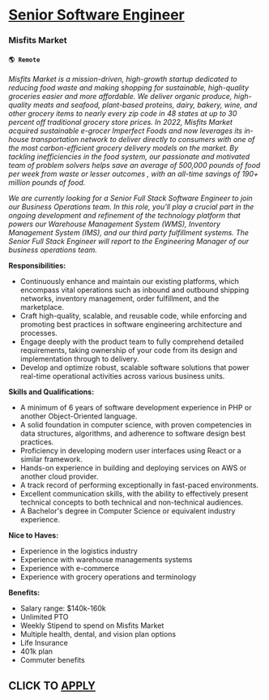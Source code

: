 # [Senior Software Engineer ](https://www.remotewlb.com/apply/senior-software-engineer-109939)  
### Misfits Market  
#### `🌎 Remote`  

_Misfits Market is a mission-driven, high-growth startup dedicated to reducing food waste and making shopping for sustainable, high-quality groceries easier and more affordable. We deliver_ _organic produce, high-quality meats and seafood, plant-based proteins, dairy, bakery, wine, and other grocery items to nearly every zip code in 48 states at up to 30 percent off traditional grocery store prices._ _In 2022, Misfits Market acquired sustainable e-grocer Imperfect Foods and now leverages its in-house transportation network to deliver directly to consumers with one of the most carbon-efficient grocery delivery models on the market._ _By tackling inefficiencies in the food system, our passionate and motivated team of problem solvers_ _helps save an average of 500,000 pounds of food per week from waste or lesser outcomes_ _,_ _with an all-time savings of 190+ million pounds of food._

_We are currently looking for a Senior Full Stack Software Engineer to join our Business Operations team. In this role, you'll play a crucial part in the ongoing development and refinement of the technology platform that powers our Warehouse Management System (WMS), Inventory Management System (IMS), and our third party fulfillment systems. The Senior Full Stack Engineer will report to the Engineering Manager of our business operations team._

**Responsibilities:**

  * Continuously enhance and maintain our existing platforms, which encompass vital operations such as inbound and outbound shipping networks, inventory management, order fulfillment, and the marketplace.
  * Craft high-quality, scalable, and reusable code, while enforcing and promoting best practices in software engineering architecture and processes.
  * Engage deeply with the product team to fully comprehend detailed requirements, taking ownership of your code from its design and implementation through to delivery.
  * Develop and optimize robust, scalable software solutions that power real-time operational activities across various business units.

**Skills and Qualifications:**

  * A minimum of 6 years of software development experience in PHP or another Object-Oriented language.
  * A solid foundation in computer science, with proven competencies in data structures, algorithms, and adherence to software design best practices.
  * Proficiency in developing modern user interfaces using React or a similar framework.
  * Hands-on experience in building and deploying services on AWS or another cloud provider.
  * A track record of performing exceptionally in fast-paced environments.
  * Excellent communication skills, with the ability to effectively present technical concepts to both technical and non-technical audiences.
  * A Bachelor's degree in Computer Science or equivalent industry experience.

**Nice to Haves:**

  * Experience in the logistics industry
  * Experience with warehouse managements systems
  * Experience with e-commerce
  * Experience with grocery operations and terminology

**Benefits:**

  * Salary range: $140k-160k
  * Unlimited PTO
  * Weekly Stipend to spend on Misfits Market
  * Multiple health, dental, and vision plan options 
  * Life Insurance
  * 401k plan 
  * Commuter benefits 

  
## CLICK TO [APPLY](https://www.remotewlb.com/apply/senior-software-engineer-109939)

